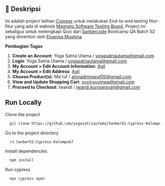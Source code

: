 ## 🚀 Deskripsi
Ini adalah project latihan [Cypress](https://www.cypress.io/) untuk melakukan End-to-end testing fitur-fitur yang ada di webiste [Magneto Software Testing Board](https://magento.softwaretestingboard.com/). Project ini sekaligus untuk melengkapi Quiz dari [Sanbercode](https://sanbercode.com/) Bootcamp QA Batch 52 yang dimentori oleh [Elvanisa Mushina](https://github.com/elvanisa)

**Pembagian Tugas**
1.  **Create an Account**: Yoga Satria Utama / yogasatriautama@gmail.com
2.  **Login**: Yoga Satria Utama / yogasatriautama@gmail.com
3.  **My Account > Edit Account Information**: [Agil](https://github.com/AgilPriantama)
4.  **My Account > Edit Address**: [Agil](https://github.com/AgilPriantama)
5.  **Choose Product(s)**: Ma'ruf / ahmadmmaruf00@gmail.com
6.  **View and Update Shopping Cart**: yuyinyuyinwa@gmail.com
7.  **Proceed to Checkout**: Iwandi / iwandi.kurniansyah@gmail.com


## Run Locally

Clone the project

```bash
  git clone https://github.com/yogasatriautama/Sanber52-Cypress-Kelompok7.git
```

Go to the project directory

```bash
  cd Sanber52-Cypress-Kelompok7
```

Install dependencies

```bash
  npm install
```

Run cypress

```bash
  npx cypress open
```

